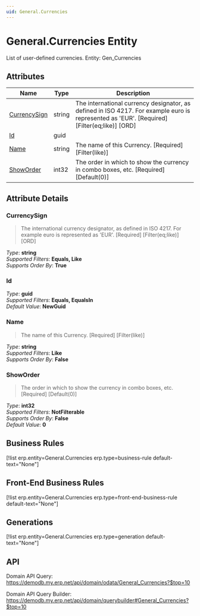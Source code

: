 ```yaml
---
uid: General.Currencies
---
```

# General.Currencies Entity

List of user-defined currencies. Entity: Gen_Currencies

## Attributes

| Name | Type | Description |
| ---- | ---- | --- |
| [CurrencySign](General.Currencies.md#currencysign) | string | The international currency designator, as defined in ISO 4217. For example euro is represented as 'EUR'. [Required] [Filter(eq;like)] [ORD] 
| [Id](General.Currencies.md#id) | guid |  
| [Name](General.Currencies.md#name) | string | The name of this Currency. [Required] [Filter(like)] 
| [ShowOrder](General.Currencies.md#showorder) | int32 | The order in which to show the currency in combo boxes, etc. [Required] [Default(0)] 


## Attribute Details

### CurrencySign

> The international currency designator, as defined in ISO 4217. For example euro is represented as 'EUR'. [Required] [Filter(eq;like)] [ORD]

_Type_: **string**  
_Supported Filters_: **Equals, Like**  
_Supports Order By_: **True**  

### Id

_Type_: **guid**  
_Supported Filters_: **Equals, EqualsIn**  
_Default Value_: **NewGuid**  

### Name

> The name of this Currency. [Required] [Filter(like)]

_Type_: **string**  
_Supported Filters_: **Like**  
_Supports Order By_: **False**  

### ShowOrder

> The order in which to show the currency in combo boxes, etc. [Required] [Default(0)]

_Type_: **int32**  
_Supported Filters_: **NotFilterable**  
_Supports Order By_: **False**  
_Default Value_: **0**  



## Business Rules

[!list erp.entity=General.Currencies erp.type=business-rule default-text="None"]

## Front-End Business Rules

[!list erp.entity=General.Currencies erp.type=front-end-business-rule default-text="None"]

## Generations

[!list erp.entity=General.Currencies erp.type=generation default-text="None"]

## API

Domain API Query:
<https://demodb.my.erp.net/api/domain/odata/General_Currencies?$top=10>

Domain API Query Builder:
<https://demodb.my.erp.net/api/domain/querybuilder#General_Currencies?$top=10>


